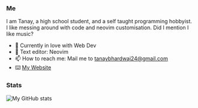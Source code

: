 ### Me

I am Tanay, a high school student, and a self taught programming hobbyist. I like messing around with code and neovim customisation. Did I mention I like music?

- 🌱 Currently in love with Web Dev
- 📔 Text editor: Neovim
- 📫 How to reach me: Mail me to tanaybhardwaj24@gmail.com
- ⌨️ [My Website](https://www.youtube.com/watch?v=dQw4w9WgXcQ)

### Stats

![My GitHub stats](https://github-readme-stats.vercel.app/api?username=tanaybhardwaj24&count_private=true&show_icons=true&theme=gruvbox)



